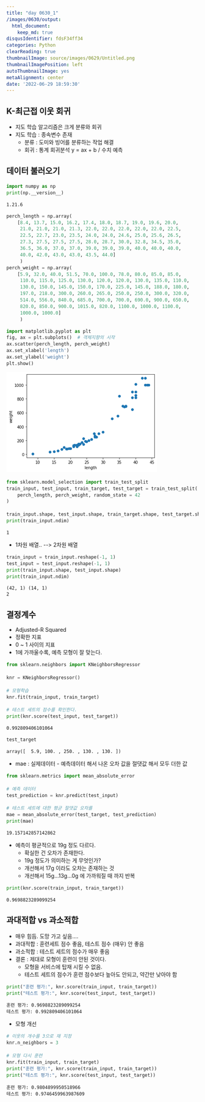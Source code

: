```yaml
---
title: "day 0630_1"
/images/0630/output:
  html_document:
    keep_md: true
disqusIdentifier: fdsF34ff34
categories: Python
clearReading: true
thumbnailImage: source/images/0629/Untitled.png
thumbnailImagePosition: left
autoThumbnailImage: yes
metaAlignment: center
date: '2022-06-29 18:59:30'
---
```


## K-최근접 이웃 회귀
- 지도 학습 알고리즘은 크게 분류와 회귀
- 지도 학습 : 종속변수 존재
  + 분류 : 도미와 빙어를 분류하는 작업 해결
  + 회귀 : 통계 회귀분석 y = ax + b / 수치 예측

## 데이터 불러오기


```python
import numpy as np
print(np.__version__)
```

    1.21.6
    


```python
perch_length = np.array(
    [8.4, 13.7, 15.0, 16.2, 17.4, 18.0, 18.7, 19.0, 19.6, 20.0, 
     21.0, 21.0, 21.0, 21.3, 22.0, 22.0, 22.0, 22.0, 22.0, 22.5, 
     22.5, 22.7, 23.0, 23.5, 24.0, 24.0, 24.6, 25.0, 25.6, 26.5, 
     27.3, 27.5, 27.5, 27.5, 28.0, 28.7, 30.0, 32.8, 34.5, 35.0, 
     36.5, 36.0, 37.0, 37.0, 39.0, 39.0, 39.0, 40.0, 40.0, 40.0, 
     40.0, 42.0, 43.0, 43.0, 43.5, 44.0]
     )
perch_weight = np.array(
    [5.9, 32.0, 40.0, 51.5, 70.0, 100.0, 78.0, 80.0, 85.0, 85.0, 
     110.0, 115.0, 125.0, 130.0, 120.0, 120.0, 130.0, 135.0, 110.0, 
     130.0, 150.0, 145.0, 150.0, 170.0, 225.0, 145.0, 188.0, 180.0, 
     197.0, 218.0, 300.0, 260.0, 265.0, 250.0, 250.0, 300.0, 320.0, 
     514.0, 556.0, 840.0, 685.0, 700.0, 700.0, 690.0, 900.0, 650.0, 
     820.0, 850.0, 900.0, 1015.0, 820.0, 1100.0, 1000.0, 1100.0, 
     1000.0, 1000.0]
     )
```


```python
import matplotlib.pyplot as plt
fig, ax = plt.subplots()  # 객체지향의 시작
ax.scatter(perch_length, perch_weight)
ax.set_xlabel('length')
ax.set_ylabel('weight')
plt.show()
```


    
![png](/images/0630/output_4_0.png)
    



```python
from sklearn.model_selection import train_test_split
train_input, test_input, train_target, test_target = train_test_split(
    perch_length, perch_weight, random_state = 42
)

train_input.shape, test_input.shape, train_target.shape, test_target.shape
print(train_input.ndim)
```

    1
    

- 1차원 배열.. --> 2차원 배열


```python
train_input = train_input.reshape(-1, 1)
test_input = test_input.reshape(-1, 1)
print(train_input.shape, test_input.shape)
print(train_input.ndim)
```

    (42, 1) (14, 1)
    2
    

## 결정계수
- Adjusted-R Squared 
- 정확한 지표
- 0 ~ 1 사이의 지표
- 1에 가까울수록, 예측 모형이 잘 맞는다.


```python
from sklearn.neighbors import KNeighborsRegressor

knr = KNeighborsRegressor()

# 모형학습
knr.fit(train_input, train_target)

# 테스트 세트의 점수를 확인한다.
print(knr.score(test_input, test_target))
```

    0.992809406101064
    


```python
test_target
```




    array([  5.9, 100. , 250. , 130. , 130. ])



- mae : 실제데이터 - 예측데이터 해서 나온 오차 값을 절댓값 해서 모두 더한 값


```python
from sklearn.metrics import mean_absolute_error

# 예측 데이터
test_prediction = knr.predict(test_input)

# 테스트 세트에 대한 평균 절댓값 오차를
mae = mean_absolute_error(test_target, test_prediction)
print(mae)
```

    19.157142857142862
    

- 예측이 평균적으로 19g 정도 다르다.
  + 확실한 건 오차가 존재한다.
  + 19g 정도가 의미하는 게 무엇인가?
  + 개선해서 17g 이라도 오차는 존재하는 것
  + 개선해서 15g...13g...0g 에 가까워질 때 까지 반복


```python
print(knr.score(train_input, train_target))
```

    0.9698823289099254
    

## 과대적합 vs 과소적합
- 매우 힘듬. 도망 가고 싶음....
- 과대적합 : 훈련세트 점수 좋음, 테스트 점수 (매우) 안 좋음
- 과소적합 : 테스트 세트의 점수가 매우 좋음
- 결론 : 제대로 모형이 훈련이 안된 것이다.
  + 모형을 서비스에 탑재 시킬 수 없음.
  + 테스트 세트의 점수가 훈련 점수보다 높아도 안되고, 약간만 낮아야 함


```python
print("훈련 평가:", knr.score(train_input, train_target))
print("테스트 평가:", knr.score(test_input, test_target))
```

    훈련 평가: 0.9698823289099254
    테스트 평가: 0.992809406101064
    

- 모형 개선


```python
# 이웃의 개수를 3으로 재 지정
knr.n_neighbors = 3

# 모형 다시 훈련
knr.fit(train_input, train_target)
print("훈련 평가:", knr.score(train_input, train_target))
print("테스트 평가:", knr.score(test_input, test_target))
```

    훈련 평가: 0.9804899950518966
    테스트 평가: 0.9746459963987609
    
